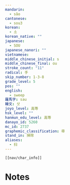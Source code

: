 ```yaml
---
mandarin:
  - sǎo
cantonese:
  - sou3
korean:
  - 소
korean_native: ""
japanese:
  - SOU
japanese_nanori: ""
vietnamese:
middle_chinese_initial: s
middle_chinese_final: ɑu
stroke_count: "11"
radical: 手
skip_number: 1-3-8
grade_level: 5
pos: ""
english:
  - sweep
羅馬字: sau
韓文: 삿
joyo_level: 高等
hsk_level: ""
hanmun_edu_level: 高等
danayo_id: 5260
mc_id: 2737
graphemic_classification: 帚
stand_in: 掃除
aliases:
  - 扫
---
```

```meta-bind-embed
[[nav/char_info]]
```

# Notes
